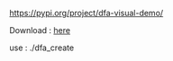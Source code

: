 https://pypi.org/project/dfa-visual-demo/

Download : [here](https://github.com/spirosmaggioros/DFA_Visualization/releases/tag/v0.1)

use : ./dfa_create
